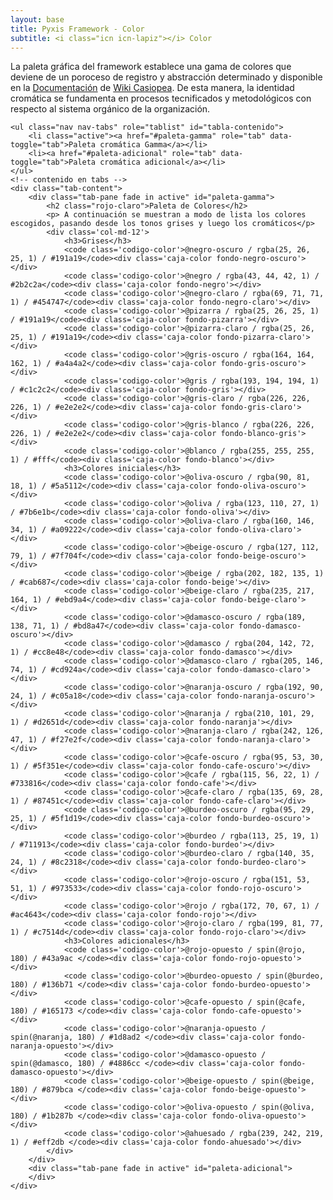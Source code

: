 ```yaml
---
layout: base
title: Pyxis Framework - Color
subtitle: <i class="icn icn-lapiz"></i> Color
---
```


<!--<div class='col-lg-3 col-md-3 oculto-sm oculto-xs'>
<a name='ancla' id='a'></a>
<div class='menu-affix alto-affix'>
<div data-spy="affix" data-offset-top="220">
    <ul>
        <li><a class='xs gris-oscuro gruesa' data-scroll href='#titulo-uno'>Paleta de colores</a></li>
        <li><a class='xs gris-oscuro gruesa' data-scroll href='#titulo-dos'>Grises</a></li>
        <li><a class='xs gris-oscuro gruesa' data-scroll href='#titulo-tres'>Colores</a></li>
        <li><a class='xs gris-oscuro gruesa' data-scroll href='#titulo-cuatro'>Adicionales</a></li>
        <li><a class='xs gris-oscuro gruesa' data-scroll href='#titulo-cinco'>Opuestos</a></li>
    </ul>
</div>
</div>
</div>-->

<div class='col-lg-12 col-md-12 col-sm-12 col-xs-12'>
    <p>La paleta gráfica del framework establece una gama de colores que deviene de un poroceso de registro y abstracción determinado y disponible en la <a href="http://wiki.ead.pucv.cl/index.php/Pyxis_framework:_Experiencia_gr%C3%A1fica_de_una_organizaci%C3%B3n#Paleta_de_colores">Documentación</a> de <a href='http://wiki.ead.pucv.cl/index.php/Casiopea'>Wiki Casiopea</a>. De esta manera, la identidad cromática se fundamenta en procesos tecnificados y metodológicos con respecto al sistema orgánico de la organización.</p>

    <ul class="nav nav-tabs" role="tablist" id="tabla-contenido">
        <li class="active"><a href="#paleta-gamma" role="tab" data-toggle="tab">Paleta cromática Gamma</a></li>
        <li><a href="#paleta-adicional" role="tab" data-toggle="tab">Paleta cromática adicional</a></li>
    </ul>
    <!-- contenido en tabs -->
    <div class="tab-content">
        <div class="tab-pane fade in active" id="paleta-gamma">
            <h2 class="rojo-claro">Paleta de Colores</h2>
            <p> A continuación se muestran a modo de lista los colores escogidos, pasando desde los tonos grises y luego los cromáticos</p>
            <div class='col-md-12'>
                <h3>Grises</h3>
                <code class='codigo-color'>@negro-oscuro / rgba(25, 26, 25, 1) / #191a19</code><div class='caja-color fondo-negro-oscuro'></div>
                <code class='codigo-color'>@negro / rgba(43, 44, 42, 1) / #2b2c2a</code><div class='caja-color fondo-negro'></div>
                <code class='codigo-color'>@negro-claro / rgba(69, 71, 71, 1) / #454747</code><div class='caja-color fondo-negro-claro'></div>
                <code class='codigo-color'>@pizarra / rgba(25, 26, 25, 1) / #191a19</code><div class='caja-color fondo-pizarra'></div>
                <code class='codigo-color'>@pizarra-claro / rgba(25, 26, 25, 1) / #191a19</code><div class='caja-color fondo-pizarra-claro'></div>
                <code class='codigo-color'>@gris-oscuro / rgba(164, 164, 162, 1) / #a4a4a2</code><div class='caja-color fondo-gris-oscuro'></div>
                <code class='codigo-color'>@gris / rgba(193, 194, 194, 1) / #c1c2c2</code><div class='caja-color fondo-gris'></div>
                <code class='codigo-color'>@gris-claro / rgba(226, 226, 226, 1) / #e2e2e2</code><div class='caja-color fondo-gris-claro'></div>
                <code class='codigo-color'>@gris-blanco / rgba(226, 226, 226, 1) / #e2e2e2</code><div class='caja-color fondo-blanco-gris'></div>
                <code class='codigo-color'>@blanco / rgba(255, 255, 255, 1) / #fff</code><div class='caja-color fondo-blanco'></div>
                <h3>Colores iniciales</h3>
                <code class='codigo-color'>@oliva-oscuro / rgba(90, 81, 18, 1) / #5a5112</code><div class='caja-color fondo-oliva-oscuro'></div>
                <code class='codigo-color'>@oliva / rgba(123, 110, 27, 1) / #7b6e1b</code><div class='caja-color fondo-oliva'></div>
                <code class='codigo-color'>@oliva-claro / rgba(160, 146, 34, 1) / #a09222</code><div class='caja-color fondo-oliva-claro'></div>
                <code class='codigo-color'>@beige-oscuro / rgba(127, 112, 79, 1) / #7f704f</code><div class='caja-color fondo-beige-oscuro'></div>
                <code class='codigo-color'>@beige / rgba(202, 182, 135, 1) / #cab687</code><div class='caja-color fondo-beige'></div>
                <code class='codigo-color'>@beige-claro / rgba(235, 217, 164, 1) / #ebd9a4</code><div class='caja-color fondo-beige-claro'></div>
                <code class='codigo-color'>@damasco-oscuro / rgba(189, 138, 71, 1) / #bd8a47</code><div class='caja-color fondo-damasco-oscuro'></div>
                <code class='codigo-color'>@damasco / rgba(204, 142, 72, 1) / #cc8e48</code><div class='caja-color fondo-damasco'></div>
                <code class='codigo-color'>@damasco-claro / rgba(205, 146, 74, 1) / #cd924a</code><div class='caja-color fondo-damasco-claro'></div>
                <code class='codigo-color'>@naranja-oscuro / rgba(192, 90, 24, 1) / #c05a18</code><div class='caja-color fondo-naranja-oscuro'></div>
                <code class='codigo-color'>@naranja / rgba(210, 101, 29, 1) / #d2651d</code><div class='caja-color fondo-naranja'></div>
                <code class='codigo-color'>@naranja-claro / rgba(242, 126, 47, 1) / #f27e2f</code><div class='caja-color fondo-naranja-claro'></div>
                <code class='codigo-color'>@cafe-oscuro / rgba(95, 53, 30, 1) / #5f351e</code><div class='caja-color fondo-cafe-oscuro'></div>
                <code class='codigo-color'>@cafe / rgba(115, 56, 22, 1) / #733816</code><div class='caja-color fondo-cafe'></div>
                <code class='codigo-color'>@cafe-claro / rgba(135, 69, 28, 1) / #87451c</code><div class='caja-color fondo-cafe-claro'></div>
                <code class='codigo-color'>@burdeo-oscuro / rgba(95, 29, 25, 1) / #5f1d19</code><div class='caja-color fondo-burdeo-oscuro'></div>
                <code class='codigo-color'>@burdeo / rgba(113, 25, 19, 1) / #711913</code><div class='caja-color fondo-burdeo'></div>
                <code class='codigo-color'>@burdeo-claro / rgba(140, 35, 24, 1) / #8c2318</code><div class='caja-color fondo-burdeo-claro'></div>
                <code class='codigo-color'>@rojo-oscuro / rgba(151, 53, 51, 1) / #973533</code><div class='caja-color fondo-rojo-oscuro'></div>
                <code class='codigo-color'>@rojo / rgba(172, 70, 67, 1) / #ac4643</code><div class='caja-color fondo-rojo'></div>
                <code class='codigo-color'>@rojo-claro / rgba(199, 81, 77, 1) / #c7514d</code><div class='caja-color fondo-rojo-claro'></div>
                <h3>Colores adicionales</h3>
                <code class='codigo-color'>@rojo-opuesto / spin(@rojo, 180) / #43a9ac </code><div class='caja-color fondo-rojo-opuesto'></div>
                <code class='codigo-color'>@burdeo-opuesto / spin(@burdeo, 180) / #136b71 </code><div class='caja-color fondo-burdeo-opuesto'></div>
                <code class='codigo-color'>@cafe-opuesto / spin(@cafe, 180) / #165173 </code><div class='caja-color fondo-cafe-opuesto'></div>
                <code class='codigo-color'>@naranja-opuesto / spin(@naranja, 180) / #1d8ad2 </code><div class='caja-color fondo-naranja-opuesto'></div>
                <code class='codigo-color'>@damasco-opuesto / spin(@damasco, 180) / #4886cc </code><div class='caja-color fondo-damasco-opuesto'></div>
                <code class='codigo-color'>@beige-opuesto / spin(@beige, 180) / #879bca </code><div class='caja-color fondo-beige-opuesto'></div>
                <code class='codigo-color'>@oliva-opuesto / spin(@oliva, 180) / #1b287b </code><div class='caja-color fondo-oliva-opuesto'></div>
                <code class='codigo-color'>@ahuesado / rgba(239, 242, 219, 1) / #eff2db </code><div class='caja-color fondo-ahuesado'></div>
            </div>
        </div>
        <div class="tab-pane fade in active" id="paleta-adicional">
        </div>
    </div>
</div><!-- fin de pag -->
